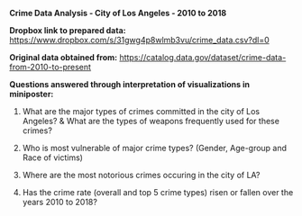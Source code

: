 **Crime Data Analysis - City of Los Angeles - 2010 to 2018**


**Dropbox link to prepared data:**
https://www.dropbox.com/s/31gwg4p8wlmb3vu/crime_data.csv?dl=0

**Original data obtained from:**
https://catalog.data.gov/dataset/crime-data-from-2010-to-present

**Questions answered through interpretation of visualizations in miniposter:**

1. What are the major types of crimes committed in the city of Los Angeles? & 
What are the types of weapons frequently used for these crimes?

2. Who is most vulnerable of major crime types? (Gender, Age-group and Race of victims)

3. Where are the most notorious crimes occuring in the city of LA? 

4. Has the crime rate (overall and top 5 crime types) risen or fallen over the years 2010 to 2018?

